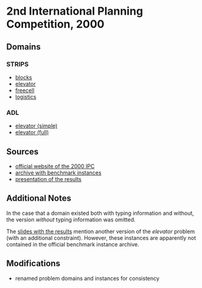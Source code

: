 # 2nd International Planning Competition, 2000

## Domains

### STRIPS

* [blocks](blocks-strips)
* [elevator](elevator-strips)
* [freecell](freecell-strips)
* [logistics](logistics-strips)

### ADL

* [elevator (simple)](elevator-adl-simple)
* [elevator (full)](elevator-adl-full)

## Sources

* [official website of the 2000 IPC][1]
* [archive with benchmark instances][2]
* [presentation of the results][3]

## Additional Notes

In the case that a domain existed both with typing information and without, the version *without* typing information was omitted.

The [slides with the results][3] mention another version of the *elevator* problem (with an additional constraint).
However, these instances are apparently not contained in the official benchmark instance archive.

## Modifications

* renamed problem domains and instances for consistency




[1]:http://ipc00.icaps-conference.org/
[2]:http://ipc00.icaps-conference.org/aips-2000datafiles.tgz
[3]:http://ipc00.icaps-conference.org/SelfContainedAIPS-2000.ppt
